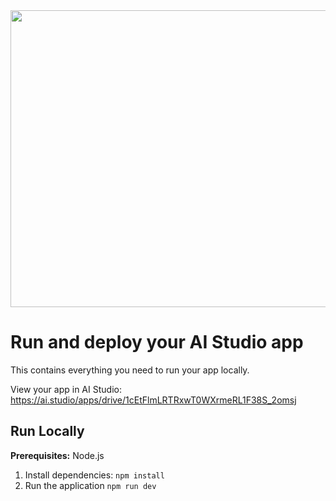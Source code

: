 <div align="center">
<img width="1200" height="475" alt="GHBanner" src="https://github.com/user-attachments/assets/0aa67016-6eaf-458a-adb2-6e31a0763ed6" />
</div>

# Run and deploy your AI Studio app

This contains everything you need to run your app locally.

View your app in AI Studio: https://ai.studio/apps/drive/1cEtFlmLRTRxwT0WXrmeRL1F38S_2omsj

## Run Locally

**Prerequisites:**  Node.js


1. Install dependencies:
   `npm install`
2. Run the application
   `npm run dev`
